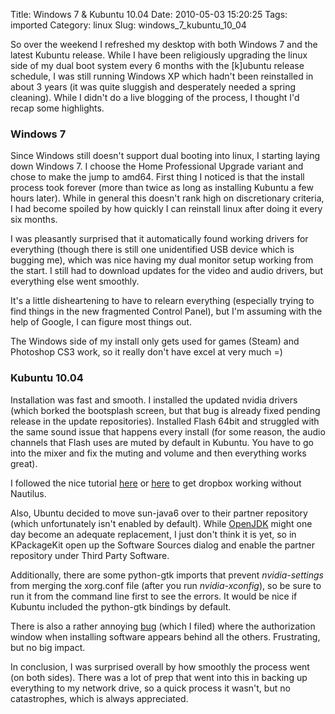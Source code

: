 Title: Windows 7 & Kubuntu 10.04
Date: 2010-05-03 15:20:25
Tags: imported
Category: linux
Slug: windows_7_kubuntu_10_04

So over the weekend I refreshed my desktop with both Windows 7 and the latest Kubuntu release.  While I have been religiously upgrading the linux side of my dual boot system every 6 months with the [k]ubuntu release schedule, I was still running Windows XP which hadn't been reinstalled in about 3 years (it was quite sluggish and desperately needed a spring cleaning).  While I didn't do a live blogging of the process, I thought I'd recap some highlights.

<h3>Windows 7</h3>

Since Windows still doesn't support dual booting into linux, I starting laying down Windows 7.  I choose the Home Professional Upgrade variant and chose to make the jump to amd64.  First thing I noticed is that the install process took forever (more than twice as long as installing Kubuntu a few hours later).  While in general this doesn't rank high on discretionary criteria, I had become spoiled by how quickly I can reinstall linux after doing it every six months.

I was pleasantly surprised that it automatically found working drivers for everything (though there is still one unidentified USB device which is bugging me), which was nice having my dual monitor setup working from the start.  I still had to download updates for the video and audio drivers, but everything else went smoothly.

It's a little disheartening to have to relearn everything (especially trying to find things in the new fragmented Control Panel), but I'm assuming with the help of Google, I can figure most things out.

The Windows side of my install only gets used for games (Steam) and Photoshop CS3 work, so it really don't have excel at very much =)

<h3>Kubuntu 10.04</h3>

Installation was fast and smooth.  I installed the updated nvidia drivers (which borked the bootsplash screen, but that bug is already fixed pending release in the update repositories).  Installed Flash 64bit and struggled with the same sound issue that happens every install (for some reason, the audio channels that Flash uses are muted by default in Kubuntu.  You have to go into the mixer and fix the muting and volume and then everything works great).

I followed the nice tutorial <a href="http://dreadknight666.com/2009/07/dropbox-in-kde-linux/">here</a> or <a href="http://antrix.net/journal/techtalk/dropbox_kde.html">here</a> to get dropbox working without Nautilus.

Also, Ubuntu decided to move sun-java6 over to their partner repository (which unfortunately isn't enabled by default).  While <a href="http://openjdk.java.net/">OpenJDK</a> might one day become an adequate replacement, I just don't think it is yet, so in KPackageKit open up the Software Sources dialog and enable the partner repository under Third Party Software.

Additionally, there are some python-gtk imports that prevent <em>nvidia-settings</em> from merging the xorg.conf file (after you run <em>nvidia-xconfig</em>), so be sure to run it from the command line first to see the errors.  It would be nice if Kubuntu included the python-gtk bindings by default.

There is also a rather annoying <a href="https://bugs.launchpad.net/ubuntu/+source/polkit-kde-1/+bug/573297">bug</a> (which I filed) where the authorization window when installing software appears behind all the others.  Frustrating, but no big impact.

In conclusion, I was surprised overall by how smoothly the process went (on both sides).  There was a lot of prep that went into this in backing up everything to my network drive, so a quick process it wasn't, but no catastrophes, which is always appreciated.
